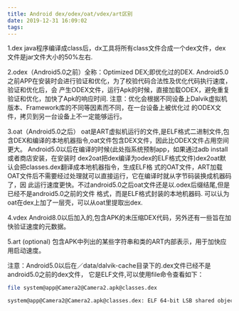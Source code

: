 ```yaml
---
title: Android dex/odex/oat/vdex/art区别
date: 2019-12-31 16:09:02
tags:
---
```

1.dex
java程序编译成class后，dx工具将所有class文件合成一个dex文件，dex文件是jar文件大小的50%左右.

2.odex（Android5.0之前）全称：Optimized DEX;即优化过的DEX.
Android5.0之前APP在安装时会进行验证和优化，为了校验代码合法性及优化代码执行速度，验证和优化后，会
产生ODEX文件，运行Apk的时候，直接加载ODEX，避免重复验证和优化，加快了Apk的响应时间.
注意：优化会根据不同设备上Dalvik虚拟机版本、Framework库的不同等因素而不同，在一台设备上被优化过
的ODEX文件，拷贝到另一台设备上不一定能够运行。

3.oat（Android5.0之后）
oat是ART虚拟机运行的文件,是ELF格式二进制文件,包含DEX和编译的本地机器指令,oat文件包含DEX文件，因此比ODEX文件占用空间更大。
Android5.0以后在编译的时候(此处指系统预制app，如果通过adb install或者商店安装，在安装时
dex2oat把dex编译为odex的ELF格式文件)dex2oat默认会把classes.dex翻译成本地机器指令，生成ELF格
式的OAT文件，ART加载OAT文件后不需要经过处理就可以直接运行，它在编译时就从字节码装换成机器码了，因
此运行速度更快。不过android5.0之后oat文件还是以.odex后缀结尾,但是已经不是android5.0之前的文件
格式，而是ELF格式封装的本地机器码.
可以认为oat在dex上加了一层壳，可以从oat里提取出dex.

4.vdex
Android8.0以后加入的,包含APK的未压缩DEX代码，另外还有一些旨在加快验证速度的元数据。

5.art (optional)
包含APK中列出的某些字符串和类的ART内部表示，用于加快应用启动速度。

注意：Android5.0以后在／data/dalvik-cache目录下的.dex文件已经不是android5.0之前的dex文件，
它是ELF文件,可以使用file命令查看如下：

``` bash
file system@app@Camera2@Camera2.apk@classes.dex

system@app@Camera2@Camera2.apk@classes.dex: ELF 64-bit LSB shared object, ARM aarch64, version 1 (GNU/Linux), dynamically linked, stripped
```
